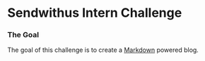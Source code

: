 # Sendwithus Intern Challenge

### The Goal
The goal of this challenge is to create a [Markdown](http://daringfireball.net/projects/markdown/) powered blog.
